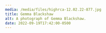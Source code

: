 ```yaml
---
media: /media/files/highrca-12.02.22-877.jpg
title: Gemma Blackshaw
alt: A photograph of Gemma Blackshaw.
date: 2022-09-19T17:42:00-0500
---
```

